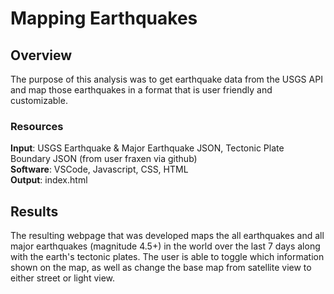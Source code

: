 # Mapping Earthquakes

## Overview
The purpose of this analysis was to get earthquake data from the USGS API and map those earthquakes in a format that is user friendly and customizable.  

### Resources
**Input**: USGS Earthquake & Major Earthquake JSON, Tectonic Plate Boundary JSON (from user fraxen via github)<br/>
**Software**: VSCode, Javascript, CSS, HTML<br/>
**Output**: index.html<br/>

## Results
The resulting webpage that was developed maps the all earthquakes and all major earthquakes (magnitude 4.5+) in the world over the last 7 days along with the earth's tectonic plates. The user is able to toggle which information shown on the map, as well as change the base map from satellite view to either street or light view. 
